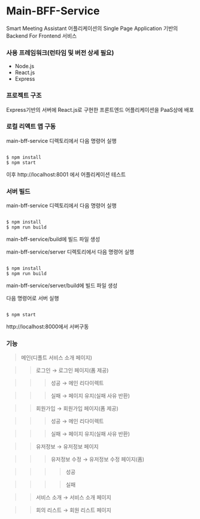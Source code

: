 # Main-BFF-Service

Smart Meeting Assistant 어플리케이션의 Single Page Application 기반의 Backend For Frontend 서비스


### 사용 프레임워크(런타임 및 버전 상세 필요)
* Node.js
* React.js
* Express

### 프로젝트 구조
Express기반의 서버에 React.js로 구현한 프론트엔드 어플리케이션을 PaaS상에 배포

### 로컬 리액트 앱 구동
main-bff-service 디렉토리에서 다음 명령어 실행
<pre><code>
$ npm install
$ npm start
</code></pre>

이후 http://localhost:8001 에서 어플리케이션 테스트

### 서버 빌드
main-bff-service 디렉토리에서 다음 명령어 실행

<pre><code>
$ npm install
$ npm run build
</code></pre>

main-bff-service/build에 빌드 파일 생성

main-bff-service/server 디렉토리에서 다음 명령어 실행

<pre><code>
$ npm install
$ npm run build
</code></pre>

main-bff-service/server/build에 빌드 파일 생성

다음 명령어로 서버 실행
<pre><code>
$ npm start
</code></pre>

http://localhost:8000에서 서버구동

### 기능
> 메인(디폴트 서비스 소개 페이지)

>> 로그인 → 로그인 페이지(폼 제공)

>>> 성공 → 메인 리다이렉트

>>> 실패 → 페이지 유지(실패 사유 반환)

>> 회원가입 → 회원가입 페이지(폼 제공)

>>> 성공 → 메인 리다이렉트

>>> 실패 → 페이지 유지(실패 사유 반환)

>> 유저정보 → 유저정보 페이지

>>> 유저정보 수정 → 유저정보 수정 페이지(폼)

>>>> 성공

>>>> 실패

>> 서비스 소개 → 서비스 소개 페이지

>> 회의 리스트 → 회원 리스트 페이지
